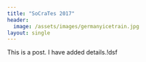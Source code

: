 ```yaml
---
title: "SoCraTes 2017"
header:
  image: /assets/images/germanyicetrain.jpg
layout: single
---
```


This is a post. I have added details.!dsf